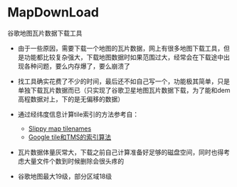 # MapDownLoad
谷歌地图瓦片数据下载工具

* 由于一些原因，需要下载一个地图的瓦片数据，网上有很多地图下载工具，但是功能都比较复杂强大，下载地图数据时如果范围过大，经常会在下载途中出现各种问题，要么内存爆了，要么崩溃了

* 找工具确实花费了不少的时间，最后还不如自己写一个，功能极其简单，只是单独下载瓦片数据而已（只实现了谷歌卫星地图瓦片数据下载，为了能和dem高程数据对上，下的是无偏移的数据）

* 通过经纬度信息计算tile索引的方法参考自：
	* [Slippy map tilenames](https://wiki.openstreetmap.org/wiki/Slippy_map_tilenames)
	* [Google tile和TMS的索引算法](https://www.cnblogs.com/Tangf/archive/2012/04/07/2435545.html)
	
* 瓦片数据体量灰常大，下载之前自己计算准备好足够的磁盘空间，同时也得考虑大量文件个数到时候删除会很头疼的

* 谷歌地图最大19级，部分区域18级
